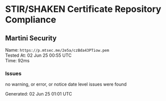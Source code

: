 # STIR/SHAKEN Certificate Repository Compliance

## Martini Security

Name: `https://p.mtsec.me/2e5a/czBda43PTiow.pem`\
Tested At: 02 Jun 25 00:55 UTC\
Time: 92ms

### Issues

no warning, or error, or notice date level issues were found

Generated: 02 Jun 25 01:01 UTC